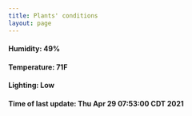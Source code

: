 ```yaml
---
title: Plants' conditions
layout: page
---
```



#### Humidity: 49%
#### Temperature: 71F
#### Lighting: Low
#### Time of last update: Thu Apr 29 07:53:00 CDT 2021
